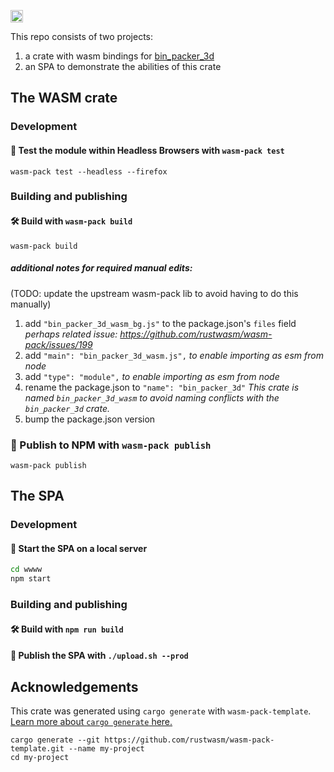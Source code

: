 [<img alt="build status" src="https://img.shields.io/github/workflow/status/modulitos/bin_packer_wasm/CI/master?style=for-the-badge" height="20">](https://github.com/modulitos/bin_packer_wasm/actions?query=branch%3Amaster)

This repo consists of two projects: 
1. a crate with wasm bindings for [bin_packer_3d](https://github.com/modulitos/bin_packing_3d)
2. an SPA to demonstrate the abilities of this crate

## The WASM crate

### Development

#### 🔬 Test the module within Headless Browsers with `wasm-pack test`

```
wasm-pack test --headless --firefox
```


### Building and publishing

#### 🛠️ Build with `wasm-pack build`

```
wasm-pack build
```

##### additional notes for required manual edits:
(TODO: update the upstream wasm-pack lib to avoid having to do this manually)

1. add `"bin_packer_3d_wasm_bg.js"` to the package.json's `files` field
   *perhaps related issue: https://github.com/rustwasm/wasm-pack/issues/199*
2. add `"main": "bin_packer_3d_wasm.js",`
   *to enable importing as esm from node*
3. add `"type": "module",`
   *to enable importing as esm from node*
4. rename the package.json to `"name": "bin_packer_3d"`
   *This crate is named `bin_packer_3d_wasm` to avoid naming conflicts with the `bin_packer_3d` crate.*
5. bump the package.json version

### 🎁 Publish to NPM with `wasm-pack publish`

```
wasm-pack publish
```


## The SPA

### Development
#### 🎦 Start the SPA on a local server

```bash
cd wwww
npm start
```
### Building and publishing

#### 🛠️ Build with `npm run build`

#### 🎁 Publish the SPA with `./upload.sh --prod`

## Acknowledgements

This crate was generated using `cargo generate` with `wasm-pack-template`. [Learn more about `cargo generate` here.](https://github.com/ashleygwilliams/cargo-generate)

```
cargo generate --git https://github.com/rustwasm/wasm-pack-template.git --name my-project
cd my-project
```

